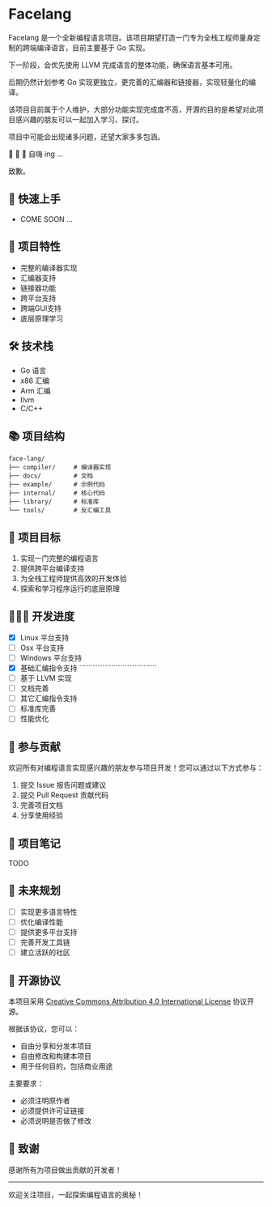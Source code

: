 # Facelang

Facelang 是一个全新编程语言项目。该项目期望打造一门专为全栈工程师量身定制的跨端编译语言，目前主要基于 Go 实现。

下一阶段，会优先使用 LLVM 完成语言的整体功能，确保语言基本可用。

后期仍然计划参考 Go 实现更独立，更完善的汇编器和链接器，实现轻量化的编译。

该项目目前属于个人维护，大部分功能实现完成度不高，开源的目的是希望对此项目感兴趣的朋友可以一起加入学习、探讨。

项目中可能会出现诸多问题，还望大家多多包涵。

🤘 🤘 🤘 自嗨 ing ...

致歉。

## 🚪 快速上手

- COME SOON ...

## 🚀 项目特性

- 完整的编译器实现
- 汇编器支持
- 链接器功能
- 跨平台支持
- 跨端GUI支持
- 底层原理学习

## 🛠️ 技术栈

- Go 语言
- x86 汇编
- Arm 汇编
- llvm
- C/C++

## 📚 项目结构

```
face-lang/
├── compiler/     # 编译器实现
├── docs/         # 文档
├── example/      # 示例代码
├── internal/     # 核心代码
├── library/      # 标准库
└── tools/        # 反汇编工具
```

## 🎯 项目目标

1. 实现一门完整的编程语言
2. 提供跨平台编译支持
3. 为全栈工程师提供高效的开发体验
4. 探索和学习程序运行的底层原理

## 🏃‍♂‍➡ 开发进度

- [x] Linux 平台支持
- [ ] Osx 平台支持
- [ ] Windows 平台支持
- [x] 基础汇编指令支持 ``````````````````````````````````
- [ ] 基于 LLVM 实现
- [ ] 文档完善
- [ ] 其它汇编指令支持
- [ ] 标准库完善
- [ ] 性能优化

## 🤝 参与贡献

欢迎所有对编程语言实现感兴趣的朋友参与项目开发！您可以通过以下方式参与：

1. 提交 Issue 报告问题或建议
2. 提交 Pull Request 贡献代码
3. 完善项目文档
4. 分享使用经验

## 📝 项目笔记

TODO

## 🔮 未来规划

- [ ] 实现更多语言特性
- [ ] 优化编译性能
- [ ] 提供更多平台支持
- [ ] 完善开发工具链
- [ ] 建立活跃的社区

## 📄 开源协议

本项目采用 [Creative Commons Attribution 4.0 International License](LICENSE) 协议开源。

根据该协议，您可以：
- 自由分享和分发本项目
- 自由修改和构建本项目
- 用于任何目的，包括商业用途

主要要求：
- 必须注明原作者
- 必须提供许可证链接
- 必须说明是否做了修改

## 🌟 致谢

感谢所有为项目做出贡献的开发者！

---

欢迎关注项目，一起探索编程语言的奥秘！ 